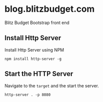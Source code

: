 # blog.blitzbudget.com
Blitz Budget Bootstrap front end

## Install Http Server
Install Http Server using NPM

`npm install http-server -g`

## Start the HTTP Server

Navigate to the `target` and the start the server.

`http-server . -p 8080`